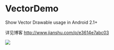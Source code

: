 # VectorDemo
Show Vector Drawable usage in Android 2.1+

详见博客 http://www.jianshu.com/p/e3614e7abc03

![](https://github.com/xuyisheng/VectorDemo/blob/master/pic/vector.gif)
